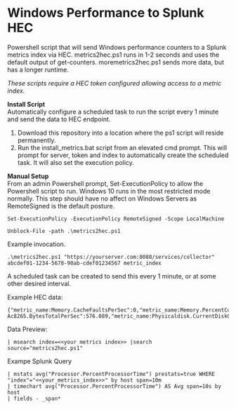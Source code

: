 # Windows Performance to Splunk HEC
Powershell script that will send Windows performance counters to a Splunk metrics index via HEC. metrics2hec.ps1 runs in 1-2 seconds and uses the default output of get-counters. moremetrics2hec.ps1 sends more data, but has a longer runtime.

*These scripts require a HEC token configured allowing access to a metric index.*

**Install Script**  
Automatically configure a scheduled task to run the script every 1 minute and send the data to HEC endpoint.
1. Download this repository into a location where the ps1 script will reside permanently.
2. Run the install_metrics.bat script from an elevated cmd prompt. This will prompt for server, token and index to automatically create the scheduled task. It will also set the execution policy.

**Manual Setup**  
From an admin Powershell prompt, Set-ExecutionPolicy to allow the Powershell script to run. Windows 10 runs in the most restricted mode normally. This step should have no affect on Windows Servers as RemoteSigned is the default posture. 
```
Set-ExecutionPolicy -ExecutionPolicy RemoteSigned -Scope LocalMachine

Unblock-File -path .\metrics2hec.ps1
```

Example invocation.
```
.\metrics2hec.ps1 "https://yourserver.com:8088/services/collector" abcdef01-1234-5678-90ab-cdef01234567 metric_index
```
A scheduled task can be created to send this every 1 minute, or at some other desired interval.

Example HEC data:
```
{"metric_name:Memory.CacheFaultsPerSec":0,"metric_name:Memory.PercentCommittedBytesInUse":38.938,"metric_name:NetworkInterface.Intel[R]DualBandWireless-Ac8265.BytesTotalPerSec":576.089,"metric_name:Physicaldisk.CurrentDiskQueueLength":0,"metric_name:Physicaldisk.PercentDiskTime":0,"metric_name:Processor.PercentProcessorTime":0}
```
Data Preview:
```
| msearch index=<<your metrics index>> |search source="metrics2hec.ps1"
```
Exampe Splunk Query
```
| mstats avg("Processor.PercentProcessorTime") prestats=true WHERE "index"="<<your_metrics_index>>" by host span=10m
| timechart avg("Processor.PercentProcessorTime") AS Avg span=10s by host
| fields - _span*
```
